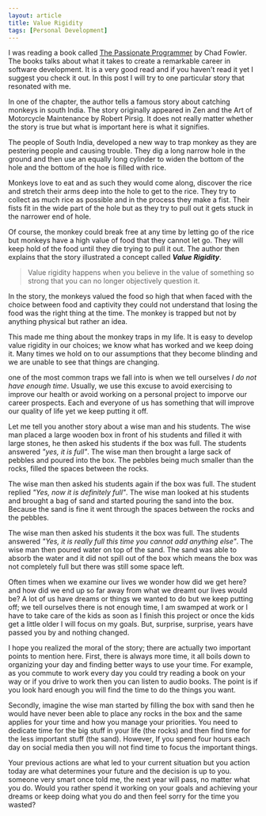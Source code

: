 ```yaml
---
layout: article
title: Value Rigidity
tags: [Personal Development]
---
```

I was reading a book called [The Passionate Programmer](https://www.amazon.com/Passionate-Programmer-Remarkable-Development-Pragmatic/dp/1934356344)  by Chad Fowler. The books talks about what it takes to create a remarkable career in software development. It is a very good read and if you haven't read it yet I suggest you check it out. In this post I will try to one particular story that resonated with me.
<!--more-->

In one of the chapter, the author tells a famous story about catching monkeys in south India. The story originally appeared in Zen and the Art of Motorcycle Maintenance by Robert Pirsig. It does not really matter whether the story is true but what is important here is what it signifies.

The people of South India, developed a new way to trap monkey as they are pestering people and causing trouble. They dig a long narrow hole in the ground and then use an equally long cylinder to widen the bottom of the hole and the bottom of the hoe is filled with rice.

Monkeys love to eat and as such they would come along, discover the rice and stretch their arms deep into the hole to get to the rice. They try to collect as much rice as possible and in the process they make a fist. Their fists fit in the wide part of the hole but as they try to pull out it gets stuck in the narrower end of hole.

Of course, the monkey could break free at any time by letting go of the rice but monkeys have a high value of food that they cannot let go. They will keep hold of the food until they die trying to pull it out. The author then explains that the story illustrated a concept called ***Value Rigidity***.  

> Value rigidity happens when you believe in the value of something so strong that you can no longer objectively question it.

In the story, the monkeys valued the food so high that when faced with the choice between food and captivity they could not understand that losing the food was the right thing at the time. The monkey is trapped but not by anything physical but rather an idea.

This made me thing about the monkey traps in my life. It is easy to develop value rigidity in our choices; we know what has worked and we keep doing it. Many times we hold on to our assumptions that they become blinding and we are unable to see that things are changing.

one of the most common traps we fall into is when we tell ourselves *I do not have enough time*. Usually, we use this excuse to avoid exercising to improve our health or avoid working on a personal project to imporve our career prospects. Each and everyone of us has something that will improve our quality of life yet we keep putting it off.

Let me tell you another story about a wise man and his students. The wise man placed a large wooden box in front of his students and filled it with large stones, he then asked his students if the box was full. The students answered *"yes, it is full"*. The wise man then brought a large sack of pebbles and poured into the box. The pebbles being much smaller than the rocks, filled the spaces between the rocks.

The wise man then asked his students again if the box was full. The student replied *"Yes, now it is definitely full"*. The wise man looked at his students and brought a bag of sand and started pouring the sand into the box. Because the sand is fine it went through the spaces between the rocks and the pebbles.

The wise man then asked his students it the box was full. The students answered *"Yes, it is really full this time you cannot add anything else"*. The wise man then poured water on top of the sand. The sand was able to absorb the water and it did not spill out of the box which means the box was not completely full but there was still some space left.

Often times when we examine our lives we wonder how did we get here? and how did we end up so far away from what we dreamt our lives would be? A lot of us have dreams or things we wanted to do but we keep putting off; we tell ourselves there is not enough time, I am swamped at work or I have to take care of the kids as soon as I finish this project or once the kids get a little older I will focus on my goals. But, surprise, surprise, years have passed you by and nothing changed.

I hope you realized the moral of the story; there are actually two important points to mention here. First, there is always more time, it all boils down to organizing your day and finding better ways to use your time. For example, as you commute to work every day you could try reading a book on your way or if you drive to work then you can listen to audio books. The point is if you look hard enough you will find the time to do the things you want.

Secondly, imagine the wise man started by filling the box with sand then he would have never been able to place any rocks in the box and the same applies for your time and how you manage your priorities. You need to dedicate time for the big stuff in your life (the rocks) and then find time for the less important stuff (the sand). However, If you spend four hours each day on social media then you will not find time to focus the important things.

Your previous actions are what led to your current situation but you action today are what determines your future and the decision is up to you. someone very smart once told me, the next year will pass, no matter what you do. Would you rather spend it working on your goals and achieving your dreams or keep doing what you do and then feel sorry for the time you wasted?



